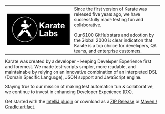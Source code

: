 <table>
<tr>
<td><a href="https://karatelabs.io"><img src="https://raw.githubusercontent.com/karatelabs/.github/main/profile/karate-labs-wide-black.png"/></a></td>
<td>
Since the first version of Karate was released five years ago, we have successfully made testing fun and collaborative. <br/><br/>Our 6100 GitHub stars and adoption by the Global 2000 is clear indication that Karate is a top choice for developers, QA teams, and enterprise customers.
</td>
</tr>
</table>

Karate was created by a developer - keeping Developer Experience first and foremost. We made test-scripts simpler, more readable, and maintainable by relying on an innovative combination of an interpreted DSL (Domain Specific Language), JSON support and JavaScript engine.

Staying true to our mission of making test automation fun & collaborative, we continue to invest in enhancing Developer Experience (DX).

Get started with the [IntelliJ plugin](https://plugins.jetbrains.com/plugin/19232-karate) or download as a [ZIP Release](https://github.com/karatelabs/karate/wiki/ZIP-Release) or [Maven / Gradle artifact](https://karatelabs.github.io/karate/#getting-started).
